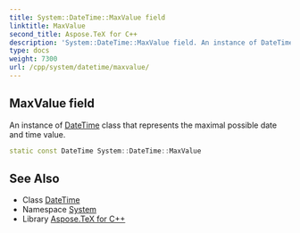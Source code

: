 ```yaml
---
title: System::DateTime::MaxValue field
linktitle: MaxValue
second_title: Aspose.TeX for C++
description: 'System::DateTime::MaxValue field. An instance of DateTime class that represents the maximal possible date and time value in C++.'
type: docs
weight: 7300
url: /cpp/system/datetime/maxvalue/
---
```

## MaxValue field


An instance of [DateTime](../) class that represents the maximal possible date and time value.

```cpp
static const DateTime System::DateTime::MaxValue
```

## See Also

* Class [DateTime](../)
* Namespace [System](../../)
* Library [Aspose.TeX for C++](../../../)
